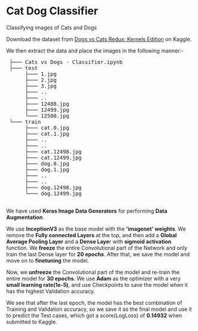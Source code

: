 # Cat Dog Classifier
 Classifying images of Cats and Dogs
 
 Download the dataset from [Dogs vs Cats Redux: Kernels Edition](https://www.kaggle.com/c/5441/download-all) on Kaggle.
 
 We then extract the data and place the images in the following manner:- 
 
 <pre>
 ├─── Cats vs Dogs - Classifier.ipynb
 ├─── test
      ├─── 1.jpg
      ├─── 2.jpg
      ├─── 3.jpg
      ├─── ..
      ├─── ..
      ├─── 12488.jpg
      ├─── 12499.jpg
      └─── 12500.jpg
 └─── train
      ├─── cat.0.jpg
      ├─── cat.1.jpg
      ├─── ..
      ├─── ..
      ├─── cat.12498.jpg
      ├─── cat.12499.jpg
      ├─── dog.0.jpg
      ├─── dog.1.jpg
      ├─── ..
      ├─── ..
      ├─── dog.12498.jpg
      └─── dog.12499.jpg 
     
</pre>

We have used **Keras Image Data Generators** for performing **Data Augmentation**.

We use **InceptionV3** as the base model with the **'imagenet' weights**. We remove the **Fully connected Layers** at the top, and then add a **Global Average Pooling Layer** and a **Dense Laye**r with **sigmoid activation** function. We **freeze** the entire Convolutional part of the Network and only train the last Dense layer for **20 epochs**. After that, we save the model and move on to **finetuning** the model.

Now, we **unfreeze** the Convolutional part of the model and re-train the entire model for **30 epochs**. We use **Adam** as the optimizer with a very **small learning rate(1e-5)**, and use Checkpoints to save the model when it has the highest Validation accuracy.

We see that after the last epoch, the model has the best combination of Training and Validation accuracy, so we save it as the final model and use it to predict the Test cases, which got a score(LogLoss) of **0.14932** when submitted to Kaggle. 
